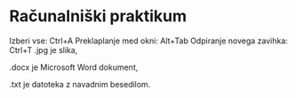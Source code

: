 # Računalniški praktikum
Izberi vse: Ctrl+A  Preklaplanje med okni: Alt+Tab  Odpiranje novega zavihka: Ctrl+T
.jpg je slika,

.docx je Microsoft Word dokument,

.txt je datoteka z navadnim besedilom.
